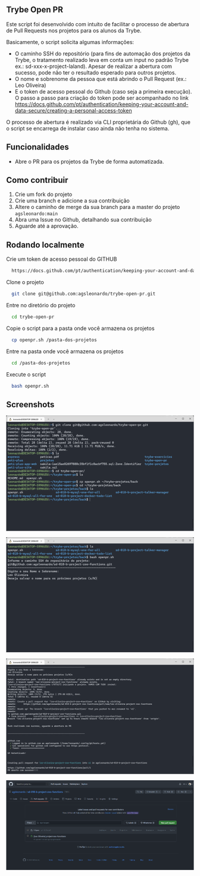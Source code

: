 ## Trybe Open PR
Este script foi desenvolvido com intuito de facilitar o processo de abertura de Pull Requests nos projetos para os alunos da Trybe.

Basicamente, o script solicita algumas informações:
- O caminho SSH do repositório (para fins de automação dos projetos da Trybe, o tratamento realizado leva em conta um input no padrão Trybe ex.: sd-xxx-x-project-laland). Apesar de realizar a abertura com sucesso, pode não ter o resultado esperado para outros projetos.
- O nome e sobrenome da pessoa que está abrindo o Pull Request (ex.: Leo Oliveira)
- E o token de acesso pessoal do Github (caso seja a primeira execução). O passo a passo para criação do token pode ser acompanhado no link  https://docs.github.com/pt/authentication/keeping-your-account-and-data-secure/creating-a-personal-access-token

O processo de abertura é realizado via CLI proprietária do Github (gh), que o script se encarrega de instalar caso ainda não tenha no sistema.
## Funcionalidades

- Abre o PR para os projetos da Trybe de forma automatizada.

## Como contribuir
  1. Crie um fork do projeto
  2. Crie uma branch e adicione a sua contribuição
  3. Altere o caminho de merge da sua branch para a master do projeto `agsleonardo:main`
  4. Abra uma Issue no Github, detalhando sua contribuição 
  5. Aguarde até a aprovação.

## Rodando localmente

Crie um token de acesso pessoal do GITHUB

```bash
  https://docs.github.com/pt/authentication/keeping-your-account-and-data-secure/creating-a-personal-access-token
```
Clone o projeto

```bash
  git clone git@github.com:agsleonardo/trybe-open-pr.git
```

Entre no diretório do projeto

```bash
  cd trybe-open-pr
```

Copie o script para a pasta onde você armazena os projetos

```bash
  cp openpr.sh /pasta-dos-projetos
```
Entre na pasta onde você armazena os projetos

```bash
  cd /pasta-dos-projetos
```
Execute o script

```bash
  bash openpr.sh
```

## Screenshots

![1](assets/screenshots/1.png)

![2](assets/screenshots/2.png)

![3](assets/screenshots/3.png)

![4](assets/screenshots/4.png)


